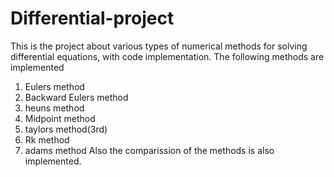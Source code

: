 # Differential-project
This is the project about various types of numerical methods for solving differential equations, with code implementation.
The following methods are implemented
1. Eulers method
2. Backward Eulers method
3. heuns method
4. Midpoint method
5. taylors method(3rd)
6. Rk method
7. adams method
Also the comparission of the methods is also implemented.
